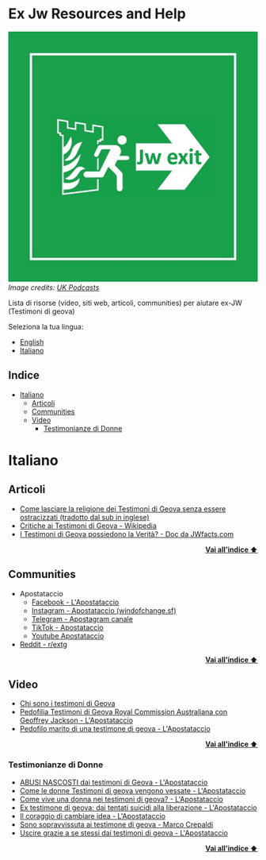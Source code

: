 # Ex Jw Resources and Help

![](./assets/jw-exit-2.jpg)     
*Image credits: [UK Podcasts](https://uk-podcasts.co.uk/podcast/jexit-2020/exjw-interview-david-lyndon-moult)*

Lista di risorse (video, siti web, articoli, communities) per aiutare ex-JW (Testimoni di geova)

Seleziona la tua lingua:
- [English](./README.md)
- [Italiano](#italiano)

## Indice

- [Italiano](#italiano)
  - [Articoli](#articoli)
  - [Communities](#communities)
  - [Video](#video) 
      - [Testimonianze di Donne](#testimonianze-di-donne)

# Italiano

## Articoli

- [Come lasciare la religione dei Testimoni di Geova senza essere ostracizzati (tradotto dal sub in inglese)](https://www.reddit.com/r/extg/comments/1dno5w8/come_lasciare_la_religione_dei_testimoni_di_geova/)
- [Critiche ai Testimoni di Geova - Wikipedia](https://it.wikipedia.org/wiki/Critiche_ai_Testimoni_di_Geova)
- [I Testimoni di Geova possiedono la Verità? - Doc da JWfacts.com](https://www.jwfacts.com/print/jw-studies-pamphlet-italian.pdf)

<div align="right">
  <b><a href="#indice">Vai all'indice ⬆️</a></b>
</div>

## Communities

- Apostataccio
    - [Facebook - L'Apostataccio](facebook.com/windofchange88)
    - [Instagram - Apostataccio (windofchange.sf)](instagram.com/windofchange.sf/)
    - [Telegram - Apostagram canale](https://t.me/%20V6oRGqcFDyMyMmU8)
    - [TikTok - Apostataccio](tiktok.com/@apostataccio)
    - [Youtube Apostataccio](https://www.youtube.com/@apostataccio)
- [Reddit - r/extg](https://www.reddit.com/r/extg/)

<div align="right">
  <b><a href="#indice">Vai all'indice ⬆️</a></b>
</div>

## Video

- [Chi sono i testimoni di Geova](https://www.youtube.com/watch?v=nRAELb4Zy6o)
- [Pedofilia Testimoni di Geova Royal Commission Australiana con Geoffrey Jackson - L'Apostataccio](https://www.youtube.com/watch?v=0oJcsTAB640)
- [Pedofilo marito di una testimone di geova - L'Apostataccio](https://www.youtube.com/watch?v=83UnwTCpg_E)

<div align="right">
  <b><a href="#indice">Vai all'indice ⬆️</a></b>
</div>


### Testimonianze di Donne

- [ABUSI NASCOSTI dai testimoni di Geova - L'Apostataccio](https://www.youtube.com/watch?v=1A2xWfWch98)
- [Come le donne Testimoni di geova vengono vessate - L'Apostataccio](https://www.youtube.com/watch?v=WLOwXVw9EVU)
- [Come vive una donna nei testimoni di geova? - L'Apostataccio](https://www.youtube.com/watch?v=EGO-sM2zsc8)
- [Ex testimone di geova: dai tentati suicidi alla liberazione - L'Apostataccio](https://www.youtube.com/watch?v=JHXZIVbNX6I)
- [Il coraggio di cambiare idea - L'Apostataccio](https://www.youtube.com/watch?v=9Kf4XBfcHX0)
- [Sono sopravvissuta ai testimone di geova - Marco Crepaldi](https://www.youtube.com/watch?v=o_ccwhagrcM)
- [Uscire grazie a se stessi dai testimoni di geova - L'Apostataccio](https://www.youtube.com/watch?v=bwHGtEvBbPM)

<div align="right">
  <b><a href="#indice">Vai all'indice ⬆️</a></b>
</div>

